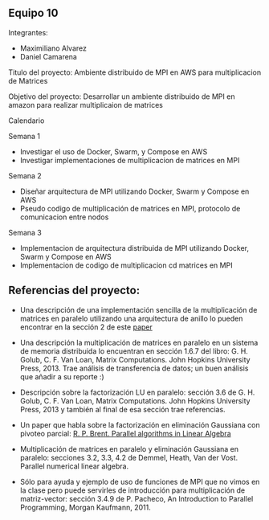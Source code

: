 ## Equipo 10

Integrantes:

* Maximiliano Alvarez
* Daniel Camarena

Titulo del proyecto: Ambiente distribuido de MPI en AWS para multiplicacion de Matrices

Objetivo del proyecto: Desarrollar un ambiente distribuido de MPI en amazon para realizar multiplicaion de matrices

Calendario

Semana 1
* Investigar el uso de Docker, Swarm, y Compose en AWS
* Investigar implementaciones de multiplicacion de matrices en MPI

Semana 2
* Diseñar arquitectura de MPI utilizando Docker, Swarm y Compose en AWS
* Pseudo codigo de multiplicación de matrices en MPI, protocolo de comunicacion entre nodos

Semana 3
* Implementacion de arquitectura distribuida de MPI utilizando Docker, Swarm y Compose en AWS
* Implementacion de codigo de multiplicacion cd matrices en MPI

## Referencias del proyecto:

* Una descripción de una implementación sencilla de la multiplicación de matrices en paralelo utilizando una arquitectura de anillo lo pueden encontrar en la sección 2 de este [paper](https://www.researchgate.net/publication/2685119_An_Analysis_Of_Parallel_Implementations_Of_The_Block-Jacobi_Algorithm_For_Computing_The_Svd)

* Una descripción la multiplicación de matrices en paralelo en un sistema de memoria distribuida lo encuentran en sección 1.6.7 del libro: G. H. Golub, C. F. Van Loan, Matrix Computations. John Hopkins University Press, 2013. Trae análisis de transferencia de datos; un buen análisis que añadir a su reporte :)

* Descripción sobre la factorización LU en paralelo: sección 3.6 de G. H. Golub, C. F. Van Loan, Matrix Computations. John Hopkins University Press, 2013 y también al final de esa sección trae referencias.

* Un paper que habla sobre la factorización en eliminación Gaussiana con pivoteo parcial: [R. P. Brent. Parallel algorithms in Linear Algebra](http://citeseerx.ist.psu.edu/viewdoc/download?doi=10.1.1.56.3732&rep=rep1&type=pdf) 

* Multiplicación de matrices en paralelo y eliminación Gaussiana en paralelo: secciones 3.2, 3.3, 4.2 de Demmel, Heath, Van der Vost. Parallel numerical linear algebra.

* Sólo para ayuda y ejemplo de uso de funciones de MPI que no vimos en la clase pero puede servirles de introducción para multiplicación de matriz-vector: sección 3.4.9 de P. Pacheco, An Introduction to Parallel Programming, Morgan Kaufmann, 2011.




